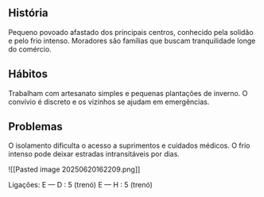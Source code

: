 ## História  
Pequeno povoado afastado dos principais centros, conhecido pela solidão e pelo frio intenso. Moradores são famílias que buscam tranquilidade longe do comércio.

## Hábitos  
Trabalham com artesanato simples e pequenas plantações de inverno. O convívio é discreto e os vizinhos se ajudam em emergências.

## Problemas  
O isolamento dificulta o acesso a suprimentos e cuidados médicos. O frio intenso pode deixar estradas intransitáveis por dias.

![[Pasted image 20250620162209.png]]


Ligações:
E — D : 5 (trenó)
E — H : 5 (trenó)